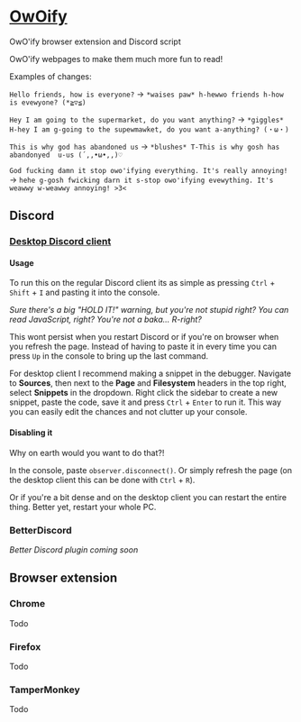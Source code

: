 # [OwOify](https://aqua-lzma.github.io/OwOify/)
OwO'ify browser extension and Discord script

OwO'ify webpages to make them much more fun to read!

Examples of changes:

`Hello friends, how is everyone?` -> `*waises paw* h-hewwo friends h-how is evewyone? (*≧▽≦)`

`Hey I am going to the supermarket, do you want anything?` -> `*giggles* H-hey I am g-going to the supewmawket, do you want a-anything? (・ω・)`

`This is why god has abandoned us` -> `*blushes* T-This is why gosh has abandonyed  u-us (´,,•ω•,,)♡`

`God fucking damn it stop owo'ifying everything. It's really annoying!` -> `hehe g-gosh fwicking darn it s-stop owo'ifying evewything. It's weawwy w-weawwy annoying! >3<`

## Discord

### [Desktop Discord client](https://aqua-lzma.github.io/OwOify/discord)

#### Usage

To run this on the regular Discord client its as simple as pressing `Ctrl` + `Shift` + `I` and pasting it into the console.

*Sure there's a big "HOLD IT!" warning, but you're not stupid right? You can read JavaScript, right? You're not a baka... R-right?*

This wont persist when you restart Discord or if you're on browser when you refresh the page.
Instead of having to paste it in every time you can press `Up` in the console to bring up the last command.

For desktop client I recommend making a snippet in the debugger.
Navigate to **Sources**, then next to the **Page** and **Filesystem** headers in the top right, select **Snippets** in the dropdown.
Right click the sidebar to create a new snippet, paste the code, save it and press `Ctrl` + `Enter` to run it.
This way you can easily edit the chances and not clutter up your console.

#### Disabling it

Why on earth would you want to do that?!

In the console, paste `observer.disconnect()`.
Or simply refresh the page (on the desktop client this can be done with `Ctrl` + `R`).

Or if you're a bit dense and on the desktop client you can restart the entire thing.
Better yet, restart your whole PC.

### BetterDiscord

*Better Discord plugin coming soon*

## Browser extension

### Chrome

Todo

### Firefox

Todo

### TamperMonkey

Todo
